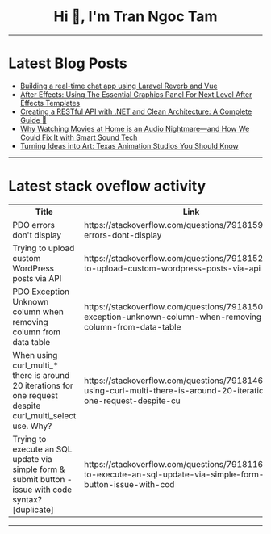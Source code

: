 <h1 align="center">Hi 👋, I'm Tran Ngoc Tam</h1>

---

# Latest Blog Posts 
<!-- BLOG-POST-LIST:START -->
- [Building a real-time chat app using Laravel Reverb and Vue](https://dev.to/logrocket/building-a-real-time-chat-app-using-laravel-reverb-and-vue-cfe)
- [After Effects: Using The Essential Graphics Panel For Next Level After Effects Templates](https://dev.to/kocreative/project-using-the-essential-graphics-panel-for-next-level-after-effects-templates-5405)
- [Creating a RESTful API with .NET and Clean Architecture: A Complete Guide 🚀](https://dev.to/tak1maker/creating-a-restful-api-with-net-and-clean-architecture-a-complete-guide-1078)
- [Why Watching Movies at Home is an Audio Nightmare—and How We Could Fix It with Smart Sound Tech](https://dev.to/chefderschwaetzer/why-watching-movies-at-home-is-an-audio-nightmare-and-how-we-could-fix-it-with-smart-sound-tech-1eap)
- [Turning Ideas into Art: Texas Animation Studios You Should Know](https://dev.to/cloudanimations/turning-ideas-into-art-texas-animation-studios-you-should-know-27jo)
<!-- BLOG-POST-LIST:END -->

---

# Latest stack oveflow activity
<table>
  <tr><th>Title</th><th>Link</th></tr>
  <!-- STACKOVERFLOW:START --><tr><td>PDO errors don&#39;t display</td><td>https://stackoverflow.com/questions/79181590/pdo-errors-dont-display</td></tr><tr><td>Trying to upload custom WordPress posts via API</td><td>https://stackoverflow.com/questions/79181520/trying-to-upload-custom-wordpress-posts-via-api</td></tr><tr><td>PDO Exception Unknown column when removing column from data table</td><td>https://stackoverflow.com/questions/79181508/pdo-exception-unknown-column-when-removing-column-from-data-table</td></tr><tr><td>When using curl_multi_* there is around 20 iterations for one request despite curl_multi_select use. Why?</td><td>https://stackoverflow.com/questions/79181460/when-using-curl-multi-there-is-around-20-iterations-for-one-request-despite-cu</td></tr><tr><td>Trying to execute an SQL update via simple form &amp; submit button - issue with code syntax? [duplicate]</td><td>https://stackoverflow.com/questions/79181165/trying-to-execute-an-sql-update-via-simple-form-submit-button-issue-with-cod</td></tr><!-- STACKOVERFLOW:END -->
</table>

---


